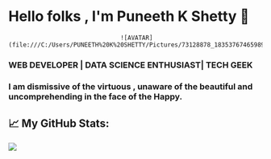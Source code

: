#                                                   Hello folks , I'm Puneeth K Shetty 👋
                                   ![AVATAR](file:///C:/Users/PUNEETH%20K%20SHETTY/Pictures/73128878_1835376746598930_3984448507487482861_n.jpg)

###                                              WEB DEVELOPER | DATA SCIENCE ENTHUSIAST| TECH GEEK
###                                I am dismissive of the virtuous , unaware of the beautiful and uncomprehending in the face of the Happy.
 

##                                                         📈 My GitHub Stats:	

![](https://github-readme-stats.vercel.app/api?username=PuneethKshetty&show_icons=true&title_color=f07&icon_color=79ff97&text_color=9f9f9f&bg_color=151515)	
